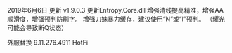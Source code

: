 2019年6月6日 更新 v1.9.0.3
更新Entropy.Core.dll
增强清线提高精准，增强AA顺滑度，增强预判防刷字。
增强刀妹暴力缓存，建议使用“N”或“I”预判。
（耀光可能会导致断Q状态）


外服替换 9.11.276.4911 HotFi
